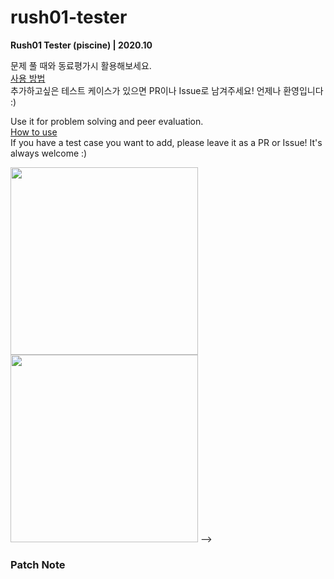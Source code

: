 # rush01-tester
**Rush01 Tester (piscine) | 2020.10**

문제 풀 때와 동료평가시 활용해보세요.   
[사용 방법](#사용방법)  
추가하고싶은 테스트 케이스가 있으면 PR이나 Issue로 남겨주세요! 언제나 환영입니다 :)  

Use it for problem solving and peer evaluation.  
[How to use](#사용방법)  
If you have a test case you want to add, please leave it as a PR or Issue! It's always welcome :)  

<img src="https://user-images.githubusercontent.com/22424891/97175504-f70a0000-17d6-11eb-8c77-a8bdcd4707d6.gif" height="300px" />

<img src="https://user-images.githubusercontent.com/22424891/97175518-fa04f080-17d6-11eb-9d25-e0287ba6cb54.gif" height="300px" /> 

<!-- ### 사용방법

```
.
├── ft_putchar.c
├── rush00.c
├── rush01.c
├── rush02.c
├── rush03.c
├── rush04.c
├── _rush00-tester
|   ├── _includes
|   ├── _maps
|   ├── _src
|   ├── .gitignore
|   ├── LICENSE
|   └── README.md
|   └── test.sh
|   ├── ...
└── ...
```

다음 파일들이 있는 폴더 안에 <code>git clone</code> 해주세요.  
<code>git clone</code> in the folder containing the following files.

>ft_putchar.c rush00.c rush01.c rush02.c rush03.c rush04.c

```bash
git clone https://github.com/hochan222/rush00-tester.git

cd rush00-tester
sh test.sh
```

> 생성된 result 파일에 diff 기록이 생성됩니다.
> A diff record is created in the generated result file.

<img src="https://user-images.githubusercontent.com/22424891/96731034-c8b0ad00-13f1-11eb-81e8-c896fc0d6cd5.png" height="200px" />

### How to contribute to rush00-tester

1. Please refer to the guide at the bottom of the test.sh file first.
    - There are function descriptions and how to use them.
    - Function: customEvaluation, customEcho
```sh
# * < Function: customEvaluation >
# * 
# * When adding a test case, use this function to add it.
# * 
# * @param	string	The name of rush file to run.
# * @param	int		The first argument i in the rush(i, j) function.
# * @param	int		The second argument j in the rush(i, j) function.
# * @param	int		The name of the file to be saved. 
# * 				It increases in order from 0, and add 1 value from the previous test case.
# * @return	void
# *
# * < Function: customEcho >
# *
# *	This function is used to display test cases by dividing them into sections.
# *	
# * @param	string	The name of rush file to run.
# * @param	string	Please write the section to be printed
# * @return	void
```
2. Please check if there are any test cases that overlap with previous test cases.

```sh
# =================
# < Custom Rush0X >
# =================
```
3. Add the test case to the appropriately named comment location. The comments are as above. Here is an additional example:
```sh
customEcho rush00 considerNegative
customEvaluation rush00 0 -1 0
```
4. Add the test case output file to the maps/rush0X/custom folder at the last number.
5. Please send PR including explanation and result screen.
6. For other inquiries, please slack with holee. Thank you. :)

### norminette

> norminette -R CheckForbiddenSourceHeader --> -->

### Patch Note

<!-- - Extend 121 testcases (11 x 11) | 2020.10
- Add negative testcases | 2020.10

- - -
기타 문의 사항은 Slack ID holee로 DM 주세요! -->
